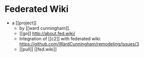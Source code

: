 # Federated Wiki

- a [[project]] 
  - by [[ward cunningham]].
  - [[go]] http://about.fed.wiki/
  - Integration of [[c2]] with federated wiki: https://github.com/WardCunningham/remodeling/issues/3
  - [[pull]] [[fed.wiki]]


